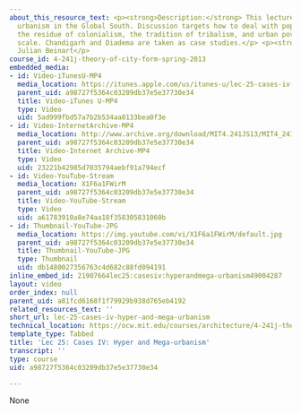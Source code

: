 ```yaml
---
about_this_resource_text: <p><strong>Description:</strong> This lecture focuses on
  urbanism in the Global South. Discussion targets how to deal with population growth,
  the residue of colonialism, the tradition of tribalism, and urban poverty on a mass
  scale. Chandigarh and Diadema are taken as case studies.</p> <p><strong>Instructor:</strong>
  Julian Beinart</p>
course_id: 4-241j-theory-of-city-form-spring-2013
embedded_media:
- id: Video-iTunesU-MP4
  media_location: https://itunes.apple.com/us/itunes-u/lec-25-cases-iv-hyper-mega/id726270813?i=169193322
  parent_uid: a98727f5364c03209db37e5e37730e34
  title: Video-iTunes U-MP4
  type: Video
  uid: 5ad999fbd57a7b2b534aa0133bea0f3e
- id: Video-InternetArchive-MP4
  media_location: http://www.archive.org/download/MIT4.241JS13/MIT4_241JS13_lec25_300k.mp4
  parent_uid: a98727f5364c03209db37e5e37730e34
  title: Video-Internet Archive-MP4
  type: Video
  uid: 23221b42985d7035794aebf91a794ecf
- id: Video-YouTube-Stream
  media_location: X1F6a1FWirM
  parent_uid: a98727f5364c03209db37e5e37730e34
  title: Video-YouTube-Stream
  type: Video
  uid: a61783910a8e74aa18f358305831060b
- id: Thumbnail-YouTube-JPG
  media_location: https://img.youtube.com/vi/X1F6a1FWirM/default.jpg
  parent_uid: a98727f5364c03209db37e5e37730e34
  title: Thumbnail-YouTube-JPG
  type: Thumbnail
  uid: db1480027356763c4d682c88fd094191
inline_embed_id: 21907664lec25:casesiv:hyperandmega-urbanism49004287
layout: video
order_index: null
parent_uid: a81fcd6168f1f79929b938d765eb4192
related_resources_text: ''
short_url: lec-25-cases-iv-hyper-and-mega-urbanism
technical_location: https://ocw.mit.edu/courses/architecture/4-241j-theory-of-city-form-spring-2013/video-lectures/lec-25-cases-iv-hyper-and-mega-urbanism
template_type: Tabbed
title: 'Lec 25: Cases IV: Hyper and Mega-urbanism'
transcript: ''
type: course
uid: a98727f5364c03209db37e5e37730e34

---
```

None